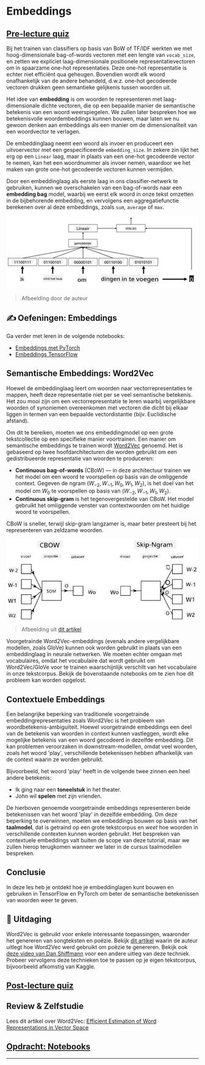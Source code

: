 <!--
CO_OP_TRANSLATOR_METADATA:
{
  "original_hash": "b708c9b85b833864c73c6281f1e6b96e",
  "translation_date": "2025-09-23T10:14:33+00:00",
  "source_file": "lessons/5-NLP/14-Embeddings/README.md",
  "language_code": "nl"
}
-->
# Embeddings

## [Pre-lecture quiz](https://ff-quizzes.netlify.app/en/ai/quiz/27)

Bij het trainen van classifiers op basis van BoW of TF/IDF werkten we met hoog-dimensionale bag-of-words vectoren met een lengte van `vocab_size`, en zetten we expliciet laag-dimensionale positionele representatievectoren om in spaarzame one-hot representaties. Deze one-hot representatie is echter niet efficiënt qua geheugen. Bovendien wordt elk woord onafhankelijk van de andere behandeld, d.w.z. one-hot gecodeerde vectoren drukken geen semantieke gelijkenis tussen woorden uit.

Het idee van **embedding** is om woorden te representeren met laag-dimensionale dichte vectoren, die op een bepaalde manier de semantische betekenis van een woord weerspiegelen. We zullen later bespreken hoe we betekenisvolle woordembeddings kunnen bouwen, maar laten we nu gewoon denken aan embeddings als een manier om de dimensionaliteit van een woordvector te verlagen.

De embeddinglaag neemt een woord als invoer en produceert een uitvoervector met een gespecificeerde `embedding_size`. In zekere zin lijkt het erg op een `Linear` laag, maar in plaats van een one-hot gecodeerde vector te nemen, kan het een woordnummer als invoer nemen, waardoor we het maken van grote one-hot gecodeerde vectoren kunnen vermijden.

Door een embeddinglaag als eerste laag in ons classifier-netwerk te gebruiken, kunnen we overschakelen van een bag-of-words naar een **embedding bag** model, waarbij we eerst elk woord in onze tekst omzetten in de bijbehorende embedding, en vervolgens een aggregatiefunctie berekenen over al deze embeddings, zoals `sum`, `average` of `max`.

![Afbeelding die een embedding classifier toont voor vijf woorden in een reeks.](../../../../../translated_images/embedding-classifier-example.b77f021a7ee67eeec8e68bfe11636c5b97d6eaa067515a129bfb1d0034b1ac5b.nl.png)

> Afbeelding door de auteur

## ✍️ Oefeningen: Embeddings

Ga verder met leren in de volgende notebooks:
* [Embeddings met PyTorch](EmbeddingsPyTorch.ipynb)
* [Embeddings TensorFlow](EmbeddingsTF.ipynb)

## Semantische Embeddings: Word2Vec

Hoewel de embeddinglaag leert om woorden naar vectorrepresentaties te mappen, heeft deze representatie niet per se veel semantische betekenis. Het zou mooi zijn om een vectorrepresentatie te leren waarbij vergelijkbare woorden of synoniemen overeenkomen met vectoren die dicht bij elkaar liggen in termen van een bepaalde vectordistantie (bijv. Euclidische afstand).

Om dit te bereiken, moeten we ons embeddingmodel op een grote tekstcollectie op een specifieke manier voortrainen. Een manier om semantische embeddings te trainen wordt [Word2Vec](https://en.wikipedia.org/wiki/Word2vec) genoemd. Het is gebaseerd op twee hoofdarchitecturen die worden gebruikt om een gedistribueerde representatie van woorden te produceren:

 - **Continuous bag-of-words** (CBoW) — in deze architectuur trainen we het model om een woord te voorspellen op basis van de omliggende context. Gegeven de ngram $(W_{-2},W_{-1},W_0,W_1,W_2)$, is het doel van het model om $W_0$ te voorspellen op basis van $(W_{-2},W_{-1},W_1,W_2)$.
 - **Continuous skip-gram** is het tegenovergestelde van CBoW. Het model gebruikt het omliggende venster van contextwoorden om het huidige woord te voorspellen.

CBoW is sneller, terwijl skip-gram langzamer is, maar beter presteert bij het representeren van zeldzame woorden.

![Afbeelding die zowel de CBoW- als Skip-Gram-algoritmen toont om woorden naar vectoren te converteren.](../../../../../translated_images/example-algorithms-for-converting-words-to-vectors.fbe9207a726922f6f0f5de66427e8a6eda63809356114e28fb1fa5f4a83ebda7.nl.png)

> Afbeelding uit [dit artikel](https://arxiv.org/pdf/1301.3781.pdf)

Voorgetrainde Word2Vec-embeddings (evenals andere vergelijkbare modellen, zoals GloVe) kunnen ook worden gebruikt in plaats van een embeddinglaag in neurale netwerken. We moeten echter omgaan met vocabulaires, omdat het vocabulaire dat wordt gebruikt om Word2Vec/GloVe voor te trainen waarschijnlijk verschilt van het vocabulaire in onze tekstcorpus. Bekijk de bovenstaande notebooks om te zien hoe dit probleem kan worden opgelost.

## Contextuele Embeddings

Een belangrijke beperking van traditionele voorgetrainde embeddingrepresentaties zoals Word2Vec is het probleem van woordbetekenis-ambiguïteit. Hoewel voorgetrainde embeddings een deel van de betekenis van woorden in context kunnen vastleggen, wordt elke mogelijke betekenis van een woord gecodeerd in dezelfde embedding. Dit kan problemen veroorzaken in downstream-modellen, omdat veel woorden, zoals het woord 'play', verschillende betekenissen hebben afhankelijk van de context waarin ze worden gebruikt.

Bijvoorbeeld, het woord 'play' heeft in de volgende twee zinnen een heel andere betekenis:

- Ik ging naar een **toneelstuk** in het theater.
- John wil **spelen** met zijn vrienden.

De hierboven genoemde voorgetrainde embeddings representeren beide betekenissen van het woord 'play' in dezelfde embedding. Om deze beperking te overwinnen, moeten we embeddings bouwen op basis van het **taalmodel**, dat is getraind op een grote tekstcorpus en *weet* hoe woorden in verschillende contexten kunnen worden gebruikt. Het bespreken van contextuele embeddings valt buiten de scope van deze tutorial, maar we zullen hierop terugkomen wanneer we later in de cursus taalmodellen bespreken.

## Conclusie

In deze les heb je ontdekt hoe je embeddinglagen kunt bouwen en gebruiken in TensorFlow en PyTorch om beter de semantische betekenissen van woorden weer te geven.

## 🚀 Uitdaging

Word2Vec is gebruikt voor enkele interessante toepassingen, waaronder het genereren van songteksten en poëzie. Bekijk [dit artikel](https://www.politetype.com/blog/word2vec-color-poems) waarin de auteur uitlegt hoe Word2Vec werd gebruikt om poëzie te genereren. Bekijk ook [deze video van Dan Shiffmann](https://www.youtube.com/watch?v=LSS_bos_TPI&ab_channel=TheCodingTrain) voor een andere uitleg van deze techniek. Probeer vervolgens deze technieken toe te passen op je eigen tekstcorpus, bijvoorbeeld afkomstig van Kaggle.

## [Post-lecture quiz](https://ff-quizzes.netlify.app/en/ai/quiz/28)

## Review & Zelfstudie

Lees dit artikel over Word2Vec: [Efficient Estimation of Word Representations in Vector Space](https://arxiv.org/pdf/1301.3781.pdf)

## [Opdracht: Notebooks](assignment.md)

---

